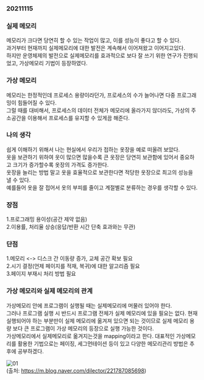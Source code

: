 ### 20211115  

### 실제 메모리  
메모리가 크다면 당연히 할 수 있는 작업이 많고, 이를 성능이 좋다고 할 수 있다.  
과거부터 현재까지 실제메모리에 대한 발전은 계속해서 이어져왔고 이어지고있다.  
하지만 운영체제의 발전으로 실제메모리를 효과적으로 보다 잘 쓰기 위한 연구가 진행되었고, 가상메모리 기법이 등장하였다.

### 가상 메모리  
메모리는 한정적인데 프로세스 용량이라던가, 프로세스의 수가 늘어나면 다중 프로그래밍이 힘들어질 수 있다.   
그럴 때를 대비해서, 프로세스의 데이터 전체가 메모리에 올라가지 않더라도, 가상의 주소공간을 이용해서 프로세스를 유지할 수 있게끔 해준다.

### 나의 생각  
쉽게 이해하기 위해서 나는 현실에서 우리가 접하는 옷장을 예로 떠올려 보았다.  
옷을 보관하기 위하여 옷이 많으면 많을수록 큰 옷장은 당연히 보관함에 있어서 중요하고 크기가 증가할수록 옷장의 가격도 증가한다.  
옷장을 늘리는 방법 말고 옷을 효율적으로 보관한다면 적당한 옷장으로 최고의 성능을 낼 수 있다.   
예를들어 옷을 잘 접어서 옷의 부피를 줄이고 계절별로 분류하는 경우를 생각할 수 있다. 

### 장점  
1.프로그래밍 용이성(공간 제약 없음)  
2.이용률, 처리율 상승(응답/반환 시간 단축 효과와는 무관)  

### 단점  
1.메모리 <-> 디스크 간 이동량 증가, 교체 공간 확보 필요  
2.시기 결정(언제 페이지를 적재, 복귀)에 대한 알고리즘 필요  
3.페이지 부재시 처리 방법 필요  

### 가상 메모리와 실제 메모리의 관계  
가상메모리 안에 프로그램이 실행될 때는 실제메모리에 머물러 있어야 한다.   
그러나 프로그램 실행 시 반드시 프로그램 전체가 실제 메모리에 있을 필요는 없다. 현재 실행되어야 하는 부분만이 실제 메모리에 옮겨져 있으면 되는 것이므로 실제 메모리 용량 보다 큰 프로그램이 가상 메모리의 등장으로 실행 가능한 것이다.  
가상메모리에서 실제메모리로 옮겨지는것을 mapping이라고 한다. 대표적인 가상메모리를 활용한 기법으로는 페이징, 세그먼테이션 등이 있고 다양한 메모리관리 방법은 추후에 공부하겠다.  

![01](https://user-images.githubusercontent.com/59447235/141791120-69557012-b2a7-4825-ac01-d75cc4582f7c.png)  
(출처: https://m.blog.naver.com/dilector/221787085698)
